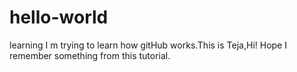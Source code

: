 # hello-world
learning
I m trying to learn how gitHub works.This is Teja,Hi!
Hope I remember something from this tutorial.
